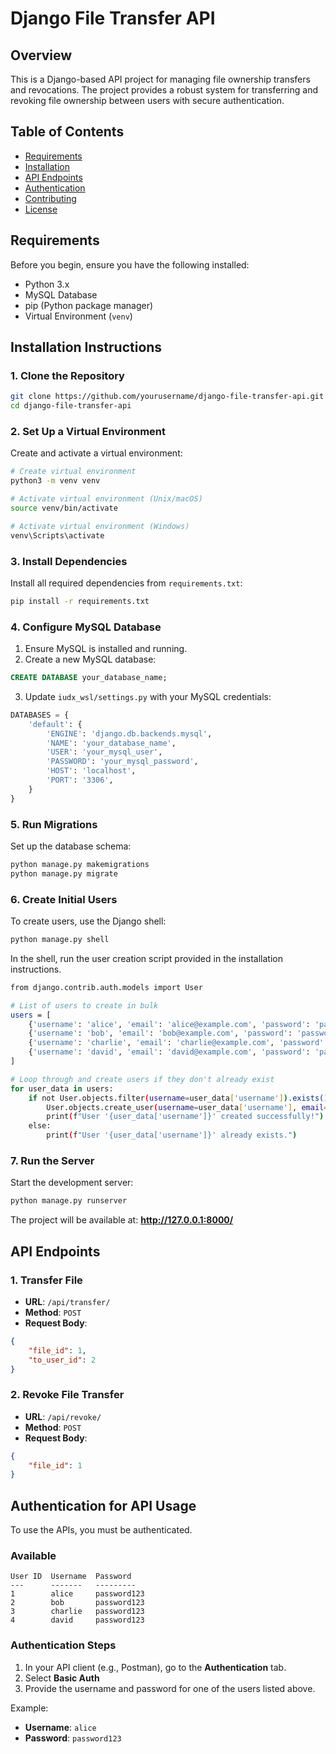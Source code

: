 # Django File Transfer API

## Overview
This is a Django-based API project for managing file ownership transfers and revocations. The project provides a robust system for transferring and revoking file ownership between users with secure authentication.

## Table of Contents
- [Requirements](#requirements)
- [Installation](#installation-instructions)
- [API Endpoints](#api-endpoints)
- [Authentication](#authentication-for-api-usage)
- [Contributing](#contributing)
- [License](#license)

## Requirements
Before you begin, ensure you have the following installed:
- Python 3.x
- MySQL Database
- pip (Python package manager)
- Virtual Environment (`venv`)

## Installation Instructions

### 1. Clone the Repository
```bash
git clone https://github.com/yourusername/django-file-transfer-api.git
cd django-file-transfer-api
```

### 2. Set Up a Virtual Environment
Create and activate a virtual environment:
```bash
# Create virtual environment
python3 -m venv venv

# Activate virtual environment (Unix/macOS)
source venv/bin/activate

# Activate virtual environment (Windows)
venv\Scripts\activate
```

### 3. Install Dependencies
Install all required dependencies from `requirements.txt`:
```bash
pip install -r requirements.txt
```

### 4. Configure MySQL Database
1. Ensure MySQL is installed and running.
2. Create a new MySQL database:
```sql
CREATE DATABASE your_database_name;
```

3. Update `iudx_wsl/settings.py` with your MySQL credentials:
```python
DATABASES = {
    'default': {
        'ENGINE': 'django.db.backends.mysql',
        'NAME': 'your_database_name',
        'USER': 'your_mysql_user',
        'PASSWORD': 'your_mysql_password',
        'HOST': 'localhost',
        'PORT': '3306',
    }
}
```

### 5. Run Migrations
Set up the database schema:
```bash
python manage.py makemigrations
python manage.py migrate
```

### 6. Create Initial Users
To create users, use the Django shell:
```bash
python manage.py shell
```
In the shell, run the user creation script provided in the installation instructions.
```bash
from django.contrib.auth.models import User

# List of users to create in bulk
users = [
    {'username': 'alice', 'email': 'alice@example.com', 'password': 'password123'},
    {'username': 'bob', 'email': 'bob@example.com', 'password': 'password123'},
    {'username': 'charlie', 'email': 'charlie@example.com', 'password': 'password123'},
    {'username': 'david', 'email': 'david@example.com', 'password': 'password123'},
]

# Loop through and create users if they don't already exist
for user_data in users:
    if not User.objects.filter(username=user_data['username']).exists():
        User.objects.create_user(username=user_data['username'], email=user_data['email'], password=user_data['password'])
        print(f"User '{user_data['username']}' created successfully!")
    else:
        print(f"User '{user_data['username']}' already exists.")
```

### 7. Run the Server
Start the development server:
```bash
python manage.py runserver
```
The project will be available at: **http://127.0.0.1:8000/**

## API Endpoints

### 1. Transfer File
- **URL**: `/api/transfer/`
- **Method**: `POST`
- **Request Body**:
```json
{
    "file_id": 1,
    "to_user_id": 2
}
```

### 2. Revoke File Transfer
- **URL**: `/api/revoke/`
- **Method**: `POST`
- **Request Body**:
```json
{
    "file_id": 1
}
```

## Authentication for API Usage
To use the APIs, you must be authenticated.

### Available 
```
User ID  Username  Password   
---      -------   ---------
1        alice     password123
2        bob       password123  
3        charlie   password123
4        david     password123
```
### Authentication Steps
1. In your API client (e.g., Postman), go to the **Authentication** tab.
2. Select **Basic Auth**
3. Provide the username and password for one of the users listed above.

Example:
- **Username**: `alice`
- **Password**: `password123`